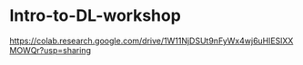 # Intro-to-DL-workshop

https://colab.research.google.com/drive/1W11NjDSUt9nFyWx4wj6uHlESlXXMOWQr?usp=sharing
